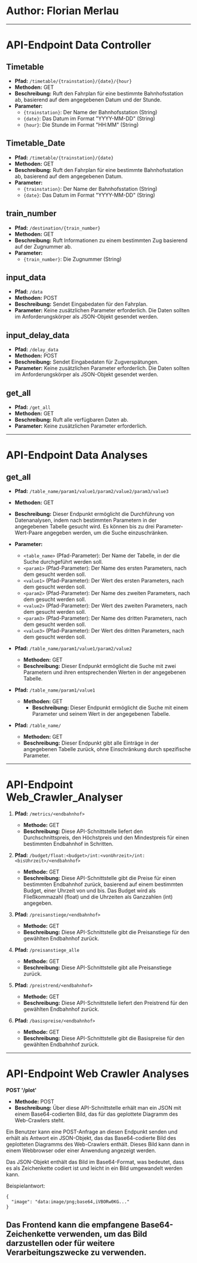 
# Author: Florian Merlau

---

# API-Endpoint Data Controller

## Timetable

- **Pfad:** `/timetable/{trainstation}/{date}/{hour}`
- **Methoden:** GET
- **Beschreibung:** Ruft den Fahrplan für eine bestimmte Bahnhofsstation ab, basierend auf dem angegebenen Datum und der Stunde.
- **Parameter:**
  - `{trainstation}`: Der Name der Bahnhofsstation (String)
  - `{date}`: Das Datum im Format "YYYY-MM-DD" (String)
  - `{hour}`: Die Stunde im Format "HH:MM" (String)

## Timetable_Date

- **Pfad:** `/timetable/{trainstation}/{date}`
- **Methoden:** GET
- **Beschreibung:** Ruft den Fahrplan für eine bestimmte Bahnhofsstation ab, basierend auf dem angegebenen Datum.
- **Parameter:**
  - `{trainstation}`: Der Name der Bahnhofsstation (String)
  - `{date}`: Das Datum im Format "YYYY-MM-DD" (String)

## train_number

- **Pfad:** `/destination/{train_number}`
- **Methoden:** GET
- **Beschreibung:** Ruft Informationen zu einem bestimmten Zug basierend auf der Zugnummer ab.
- **Parameter:**
  - `{train_number}`: Die Zugnummer (String)

## input_data

- **Pfad:** `/data`
- **Methoden:** POST
- **Beschreibung:** Sendet Eingabedaten für den Fahrplan.
- **Parameter:** Keine zusätzlichen Parameter erforderlich. Die Daten sollten im Anforderungskörper als JSON-Objekt gesendet werden.

## input_delay_data

- **Pfad:** `/delay_data`
- **Methoden:** POST
- **Beschreibung:** Sendet Eingabedaten für Zugverspätungen.
- **Parameter:** Keine zusätzlichen Parameter erforderlich. Die Daten sollten im Anforderungskörper als JSON-Objekt gesendet werden.

## get_all

- **Pfad:** `/get_all`
- **Methoden:** GET
- **Beschreibung:** Ruft alle verfügbaren Daten ab.
- **Parameter:** Keine zusätzlichen Parameter erforderlich.

---

# API-Endpoint Data Analyses

## get_all
- **Pfad:** `/table_name/param1/value1/param2/value2/param3/value3`
- **Methoden:** GET
- **Beschreibung:** Dieser Endpunkt ermöglicht die Durchführung von Datenanalysen, indem nach bestimmten Parametern in der angegebenen Tabelle gesucht wird. Es können bis zu drei Parameter-Wert-Paare angegeben werden, um die Suche einzuschränken.
- **Parameter:**
  - `<table_name>` (Pfad-Parameter): Der Name der Tabelle, in der die Suche durchgeführt werden soll.
  - `<param1>` (Pfad-Parameter): Der Name des ersten Parameters, nach dem gesucht werden soll.
  - `<value1>` (Pfad-Parameter): Der Wert des ersten Parameters, nach dem gesucht werden soll.
  - `<param2>` (Pfad-Parameter): Der Name des zweiten Parameters, nach dem gesucht werden soll.
  - `<value2>` (Pfad-Parameter): Der Wert des zweiten Parameters, nach dem gesucht werden soll.
  - `<param3>` (Pfad-Parameter): Der Name des dritten Parameters, nach dem gesucht werden soll.
  - `<value3>` (Pfad-Parameter): Der Wert des dritten Parameters, nach dem gesucht werden soll.


- **Pfad:** `/table_name/param1/value1/param2/value2`
  - **Methoden:** GET
  - **Beschreibung:** Dieser Endpunkt ermöglicht die Suche mit zwei Parametern und ihren entsprechenden Werten in der angegebenen Tabelle.


- **Pfad:** `/table_name/param1/value1`
  - **Methoden:** GET
    - **Beschreibung:** Dieser Endpunkt ermöglicht die Suche mit einem Parameter und seinem Wert in der angegebenen Tabelle.

- **Pfad:** `/table_name/`
  - **Methoden:** GET
  - **Beschreibung:** Dieser Endpunkt gibt alle Einträge in der angegebenen Tabelle zurück, ohne Einschränkung durch spezifische Parameter.

---

# API-Endpoint Web_Crawler_Analyser

1. **Pfad:** `/metrics/<endbahnhof>`
   - **Methode:** GET
   - **Beschreibung:** Diese API-Schnittstelle liefert den Durchschnittspreis, den Höchstpreis und den Mindestpreis für einen bestimmten Endbahnhof in Schritten.

2. **Pfad:** `/budget/float:<budget>/int:<vonUhrzeit>/int:<bisUhrzeit>/<endbahnhof>`
   - **Methode:** GET
   - **Beschreibung:** Diese API-Schnittstelle gibt die Preise für einen bestimmten Endbahnhof zurück, basierend auf einem bestimmten Budget, einer Uhrzeit von und bis. Das Budget wird als Fließkommazahl (float) und die Uhrzeiten als Ganzzahlen (int) angegeben.

3. **Pfad:** `/preisanstiege/<endbahnhof>`
   - **Methode:** GET
   - **Beschreibung:** Diese API-Schnittstelle gibt die Preisanstiege für den gewählten Endbahnhof zurück.

4. **Pfad:** `/preisanstiege_alle`
   - **Methode:** GET
   - **Beschreibung:** Diese API-Schnittstelle gibt alle Preisanstiege zurück.

5. **Pfad:** `/preistrend/<endbahnhof>`
   - **Methode:** GET
   - **Beschreibung:** Diese API-Schnittstelle liefert den Preistrend für den gewählten Endbahnhof zurück.

6. **Pfad:** `/basispreise/<endbahnhof>`
   - **Methode:** GET
   - **Beschreibung:** Diese API-Schnittstelle gibt die Basispreise für den gewählten Endbahnhof zurück.
---

# API-Endpoint Web Crawler Analyses

**POST '/plot'**
- **Methode:** POST
- **Beschreibung:** Über diese API-Schnittstelle erhält man ein JSON mit einem Base64-codierten Bild, das für das geplottete Diagramm des Web-Crawlers steht.

Ein Benutzer kann eine POST-Anfrage an diesen Endpunkt senden und erhält als Antwort ein JSON-Objekt, das das Base64-codierte Bild des geplotteten Diagramms des Web-Crawlers enthält. Dieses Bild kann dann in einem Webbrowser oder einer Anwendung angezeigt werden.

Das JSON-Objekt enthält das Bild im Base64-Format, was bedeutet, dass es als Zeichenkette codiert ist und leicht in ein Bild umgewandelt werden kann.

Beispielantwort:
```
{
  "image": "data:image/png;base64,iVBORw0KG..."
}
```

Das Frontend kann die empfangene Base64-Zeichenkette verwenden, um das Bild darzustellen oder für weitere Verarbeitungszwecke zu verwenden.
---